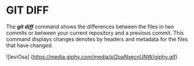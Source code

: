 # GIT DIFF

The **_git diff_** command shows the differences between the files in two commits or between your current repository and a previous commit. This command displays changes denotes by headers and metadata for the files that have changed.

![leviOsa]
(https://media.giphy.com/media/pI2paNxecnUNW/giphy.gif)
